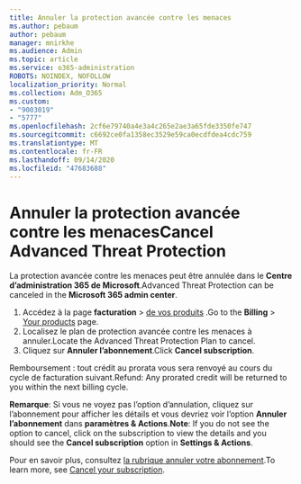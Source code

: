```yaml
---
title: Annuler la protection avancée contre les menaces
ms.author: pebaum
author: pebaum
manager: mnirkhe
ms.audience: Admin
ms.topic: article
ms.service: o365-administration
ROBOTS: NOINDEX, NOFOLLOW
localization_priority: Normal
ms.collection: Adm_O365
ms.custom:
- "9003019"
- "5777"
ms.openlocfilehash: 2cf6e79740a4e3a4c265e2ae3a65fde3350fe747
ms.sourcegitcommit: c6692ce0fa1358ec3529e59ca0ecdfdea4cdc759
ms.translationtype: MT
ms.contentlocale: fr-FR
ms.lasthandoff: 09/14/2020
ms.locfileid: "47683688"
---
```

# <a name="cancel-advanced-threat-protection"></a><span data-ttu-id="e9b2a-102">Annuler la protection avancée contre les menaces</span><span class="sxs-lookup"><span data-stu-id="e9b2a-102">Cancel Advanced Threat Protection</span></span>

<span data-ttu-id="e9b2a-103">La protection avancée contre les menaces peut être annulée dans le **Centre d’administration 365 de Microsoft**.</span><span class="sxs-lookup"><span data-stu-id="e9b2a-103">Advanced Threat Protection can be canceled in the **Microsoft 365 admin center**.</span></span>

1. <span data-ttu-id="e9b2a-104">Accédez à la page **facturation**  >  [de vos produits](https://go.microsoft.com/fwlink/p/?linkid=842054) .</span><span class="sxs-lookup"><span data-stu-id="e9b2a-104">Go to the  **Billing** > [Your products](https://go.microsoft.com/fwlink/p/?linkid=842054) page.</span></span>
2. <span data-ttu-id="e9b2a-105">Localisez le plan de protection avancée contre les menaces à annuler.</span><span class="sxs-lookup"><span data-stu-id="e9b2a-105">Locate the Advanced Threat Protection Plan to cancel.</span></span>
3. <span data-ttu-id="e9b2a-106">Cliquez sur **Annuler l’abonnement**.</span><span class="sxs-lookup"><span data-stu-id="e9b2a-106">Click **Cancel subscription**.</span></span>

<span data-ttu-id="e9b2a-107">Remboursement : tout crédit au prorata vous sera renvoyé au cours du cycle de facturation suivant.</span><span class="sxs-lookup"><span data-stu-id="e9b2a-107">Refund: Any prorated credit will be returned to you within the next billing cycle.</span></span>

<span data-ttu-id="e9b2a-108">**Remarque**: Si vous ne voyez pas l’option d’annulation, cliquez sur l’abonnement pour afficher les détails et vous devriez voir l’option **Annuler l’abonnement** dans **paramètres & Actions**.</span><span class="sxs-lookup"><span data-stu-id="e9b2a-108">**Note**: If you do not see the option to cancel, click on the subscription to view the details and you should see the **Cancel subscription** option in **Settings & Actions**.</span></span>

<span data-ttu-id="e9b2a-109">Pour en savoir plus, consultez [la rubrique annuler votre abonnement](https://docs.microsoft.com/microsoft-365/commerce/subscriptions/cancel-your-subscription).</span><span class="sxs-lookup"><span data-stu-id="e9b2a-109">To learn more, see [Cancel your subscription](https://docs.microsoft.com/microsoft-365/commerce/subscriptions/cancel-your-subscription).</span></span>
